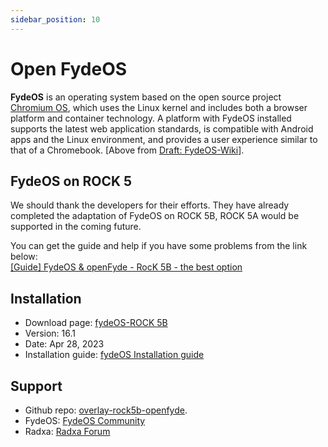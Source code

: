 ```yaml
---
sidebar_position: 10
---
```


# Open FydeOS

**FydeOS** is an operating system based on the open source project [Chromium OS](https://en.wikipedia.org/wiki/ChromiumOS), which uses the Linux kernel and includes both a browser platform and container technology. A platform with FydeOS installed supports the latest web application standards, is compatible with Android apps and the Linux environment, and provides a user experience similar to that of a Chromebook. [Above from [Draft: FydeOS-Wiki](https://en.wikipedia.org/wiki/Draft:FydeOS)].

## FydeOS on ROCK 5

We should thank the developers for their efforts. They have already completed the adaptation of FydeOS on ROCK 5B,
ROCK 5A would be supported in the coming future.

You can get the guide and help if you have some problems from the link below:  
[\[Guide\] FydeOS & openFyde - RocK 5B - the best option](https://forum.radxa.com/t/guide-fydeos-openfyde-rock-5b-the-best-option/15338)

## Installation

- Download page: [fydeOS-ROCK 5B](https://fydeos.io/download/device/rock5b-fydeos)
- Version: 16.1
- Date: Apr 28, 2023
- Installation guide: [fydeOS Installation guide](https://fydeos.io/docs/knowledge-base/getting-started/fydeos-for-pc)

## Support

- Github repo: [overlay-rock5b-openfyde](https://github.com/openFyde/overlay-rock5b-openfyde).
- FydeOS: [FydeOS Community](https://community.fydeos.io/)
- Radxa: [Radxa Forum](https://forum.radxa.com/)
